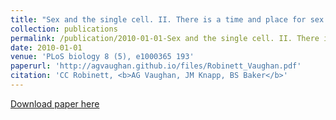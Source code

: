 ```yaml
---
title: "Sex and the single cell. II. There is a time and place for sex (2010)"
collection: publications
permalink: /publication/2010-01-01-Sex and the single cell. II. There is a time and place for sex
date: 2010-01-01
venue: 'PLoS biology 8 (5), e1000365 193'
paperurl: 'http://agvaughan.github.io/files/Robinett_Vaughan.pdf'
citation: 'CC Robinett, <b>AG Vaughan, JM Knapp, BS Baker</b>'
---
```

[Download paper here](http://agvaughan.github.io/files/Robinett_Vaughan.pdf)

